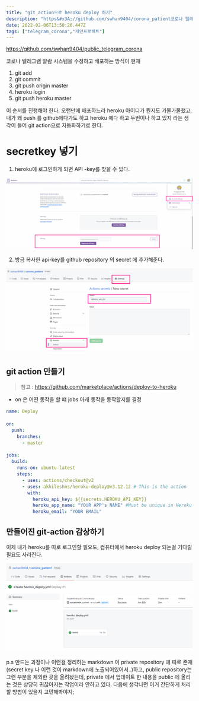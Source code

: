 ```yaml
---
title: "git action으로 heroku deploy 하기"
description: "https&#x3A;//github.com/swhan9404/corona_patient코로나 텔레그램 알람 시스템을 수정하고 배포하는 방식이 현재 git add git commit git push origin masterheroku logingit push heroku"
date: 2022-02-06T13:50:26.447Z
tags: ["telegram_corona","개인프로젝트"]
---
```

https://github.com/swhan9404/public_telegram_corona

코로나 텔레그램 알람 시스템을 수정하고 배포하는 방식이 현재 

1. git add 
2. git commit 
3. git push origin master
4. heroku login
5. git push heroku master



이 순서를 진행해야 한다.  오랜만에 배포하느라 heroku 아이디가 뭔지도 가물가물했고, 내가 왜 push 를 github에다가도 하고 heroku 에다 하고 두번이나 하고 있지 라는 생각이 들어 git action으로 자동화하기로 한다.



# secretkey 넣기

1. heroku에 로그인하게 되면 API -key를 찾을 수 있다.

![](../images/05a234d0-01e6-4112-8e9b-e9e33fb10ee4-image-20220206223902737.png)


2. 방금 복사한 api-key를 github repository 의 secret 에 추가해준다.

![](../images/134f0914-bd57-4c2f-8d9d-ef8982385602-image-20220206224117095.png)



## git action 만들기

> 참고 : https://github.com/marketplace/actions/deploy-to-heroku

- on 은 어떤 동작을 할 떄 jobs 아래 동작을 동작할지를 결정

```yaml
name: Deploy

on:
  push:
    branches:
      - master

jobs:
  build:
    runs-on: ubuntu-latest
    steps:
      - uses: actions/checkout@v2
      - uses: akhileshns/heroku-deploy@v3.12.12 # This is the action
        with:
          heroku_api_key: ${{secrets.HEROKU_API_KEY}}
          heroku_app_name: "YOUR APP's NAME" #Must be unique in Heroku
          heroku_email: "YOUR EMAIL"
```



## 만들어진 git-action 감상하기

이제 내가 heroku를 따로 로그인할 필요도, 컴퓨터에서 heroku deploy 되는걸 기다릴 필요도 사라진다.

![](../images/ae42544d-819b-41cd-9055-2cae188f43a8-image-20220206224758126.png)



p.s 만드는 과정이나 이런걸 정리하는 markdown 이 private repository 에 따로 존재(secret key 나 이런 것이 markdown에 노출되어있어서..)하고, public repository는 그런 부분을 제외한 곳을 올려놨는데, private 에서 업데이트 한 내용을 public 에 올리는 것은 상당히 귀찮아지는 작업이라 안하고 있다. 다음에 생각나면 이거 간단하게 처리할 방법이 있을지 고민해봐야지;